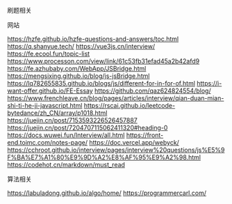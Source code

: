 刷题相关

网站

https://hzfe.github.io/hzfe-questions-and-answers/toc.html
https://q.shanyue.tech/
https://vue3js.cn/interview/
https://fe.ecool.fun/topic-list
https://www.processon.com/view/link/61c53fb31efad45a2b42afd9
https://fe.azhubaby.com/WebApp/JSBridge.html
https://mengsixing.github.io/blog/js-jsBridge.html
https://lq782655835.github.io/blogs/js/different-for-in-for-of.html
https://i-want-offer.github.io/FE-Essay
https://github.com/qaz624824554/blog/
https://www.frenchleave.cn/blog/pages/articles/interview/qian-duan-mian-shi-ti-he-ji-javascript.html
https://rscai.github.io/leetcode-bytedance/zh_CN/array/p1018.html
https://juejin.cn/post/7153593226526457887
https://juejin.cn/post/7204707115062411320#heading-0
https://docs.wuwei.fun/Interview/all.html
https://front-end.toimc.com/notes-page/
https://doc.vercel.app/webyck/
https://cchroot.github.io/interview/pages/interview%20questions/js%E5%9F%BA%E7%A1%80%E9%9D%A2%E8%AF%95%E9%A2%98.html
https://codehot.cn/markdown/must_read


算法相关

https://labuladong.github.io/algo/home/
https://programmercarl.com/



